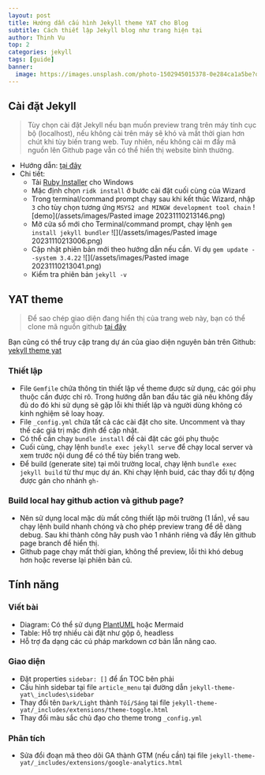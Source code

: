 ```yaml
---
layout: post
title: Hướng dẫn cấu hình Jekyll theme YAT cho Blog
subtitle: Cách thiết lập Jekyll blog như trang hiện tại
author: Thinh Vu
top: 2
categories: jekyll
tags: [guide]
banner:
  image: https://images.unsplash.com/photo-1502945015378-0e284ca1a5be?q=80&w=2070&auto=format&fit=crop&ixlib=rb-4.0.3&ixid=M3wxMjA3fDB8MHxwaG90by1wYWdlfHx8fGVufDB8fHx8fA%3D%3D
---
```


## Cài đặt Jekyll

> Tùy chọn cài đặt Jekyll nếu bạn muốn preview trang trên máy tính cục bộ (localhost), nếu không cài trên máy sẽ khó và mất thời gian hơn chút khi tùy biến trang web. Tuy nhiên, nếu không cài m đẩy mã nguồn lên Github page vẫn có thể hiển thị website bình thường.

- Hướng dẫn: [tại đây](https://jekyllrb.com/docs/installation/windows/)
- Chi tiết:
	- Tải [Ruby Installer](https://rubyinstaller.org/downloads/) cho Windows
	- Mặc định chọn `ridk install` ở bước cài đặt cuối cùng của Wizard
	- Trong terminal/command prompt chạy sau khi kết thúc Wizard, nhập `3` cho tùy chọn tương ứng `MSYS2 and MINGW development tool chain`
	 ![demo](/assets/images/Pasted image 20231110213146.png)
	- Mở cửa sổ mới cho Terminal/command prompt, chạy lệnh `gem install jekyll bundler`
	  ![](/assets/images/Pasted image 20231110213006.png)
	- Cập nhật phiên bản mới theo hướng dẫn nếu cần. Ví dụ `gem update --system 3.4.22`
	  ![](/assets/images/Pasted image 20231110213041.png)
	- Kiểm tra phiên bản `jekyll -v`

## YAT theme

> Để sao chép giao diện đang hiển thị của trang web này, bạn có thể clone mã nguồn github [tại đây](https://github.com/thinh-vu/learn-anything)

Bạn cũng có thể truy cập trang dự án của giao diện nguyên bản trên Github: [yekyll theme yat](https://jeffreytse.github.io/jekyll-theme-yat/about.html)

### Thiết lập
- File `Gemfile` chứa thông tin thiết lập về theme được sử dụng, các gói phụ thuộc cần được chỉ rõ. Trong hướng dẫn ban đầu tác giả nêu không đầy đủ do đó khi sử dụng sẽ gặp lỗi khi thiết lập và người dùng không có kinh nghiệm sẽ loay hoay.
- File `_config.yml` chứa tất cả các cài đặt cho site. Uncomment và thay thế các giá trị mặc định để cập nhật.
- Có thể cần chạy `bundle install` để cài đặt các gói phụ thuộc
- Cuối cùng, chạy lệnh `bundle exec jekyll serve` để chạy local server và xem trước nội dung để có thể tùy biến trang web.
- Để build (generate site) tại môi trường local, chạy lệnh `bundle exec jekyll build` từ thư mục dự án. Khi chạy lệnh buid, các thay đổi tự động được gán cho nhánh `gh-` 
### Build local hay github action và github page?
- Nên sử dụng local mặc dù mất công thiết lập môi trường (1 lần), về sau chạy lệnh build nhanh chóng và cho phép preview trang để dễ dàng debug. Sau khi thành công hãy push vào 1 nhánh riêng và đẩy lên github page branch để hiển thị.
- Github page chạy mất thời gian, không thể preview, lỗi thì khó debug hơn hoặc reverse lại phiên bản cũ.

## Tính năng
### Viết bài
- Diagram: Có thể sử dụng [PlantUML](https://plantuml.com/guide) hoặc Mermaid
- Table: Hỗ trợ nhiều cài đặt như gộp ô, headless
- Hỗ trợ đa dạng các cú pháp markdown cơ bản lẫn nâng cao.


### Giao diện
- Đặt properties `sidebar: []` để ẩn TOC bên phải
- Cấu hình sidebar tại file `article_menu` tại đường dẫn `jekyll-theme-yat\_includes\sidebar`
- Thay đổi tên `Dark/Light` thành `Tối/Sáng` tại file `jekyll-theme-yat/_includes/extensions/theme-toggle.html`
- Thay đổi màu sắc chủ đạo cho theme trong `_config.yml`

### Phân tích
- Sửa đổi đoạn mã theo dõi GA thành GTM (nếu cần) tại file `jekyll-theme-yat/_includes/extensions/google-analytics.html`